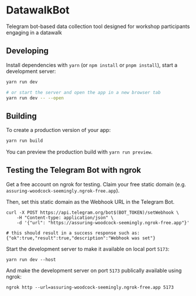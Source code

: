 # DatawalkBot
Telegram bot-based data collection tool designed for workshop participants engaging in a datawalk

## Developing

Install dependencies with `yarn` (or `npm install` or `pnpm install`), start a development server:

```bash
yarn run dev

# or start the server and open the app in a new browser tab
yarn run dev -- --open
```

## Building

To create a production version of your app:

```bash
yarn run build
```

You can preview the production build with `yarn run preview`.

## Testing the Telegram Bot with ngrok

Get a free account on ngrok for testing. Claim your free static domain (e.g. `assuring-woodcock-seemingly.ngrok-free.app`).

Then, set this static domain as the Webhook URL in the Telegram Bot. 

```
curl -X POST https://api.telegram.org/bot$(BOT_TOKEN)/setWebhook \
    -H "Content-type: application/json" \
    -d '{"url": "https://assuring-woodcock-seemingly.ngrok-free.app"}'

# this should result in a success response such as:
{"ok":true,"result":true,"description":"Webhook was set"}
```

Start the development server to make it available on local port `5173`:

```
yarn run dev --host
```

And make the development server on port `5173` publically available using ngrok:

```
ngrok http --url=assuring-woodcock-seemingly.ngrok-free.app 5173

```